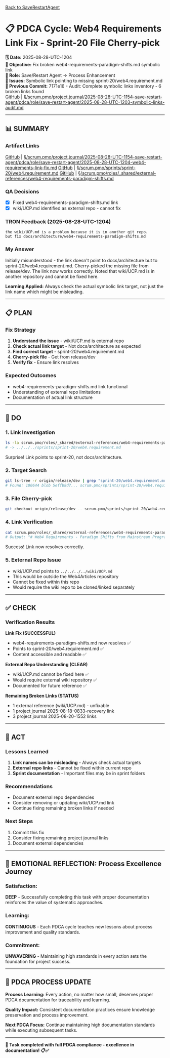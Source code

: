 [Back to SaveRestartAgent](../../../../roles/SaveRestartAgent/)

# 📋 **PDCA Cycle: Web4 Requirements Link Fix - Sprint-20 File Cherry-pick**

**🗓️ Date:** 2025-08-28-UTC-1204  
**🎯 Objective:** Fix broken web4-requirements-paradigm-shifts.md symbolic link  
**👤 Role:** Save/Restart Agent → Process Enhancement  
**🚨 Issues:** Symbolic link pointing to missing sprint-20/web4.requirement.md  
**📎 Previous Commit:** 7171e16 - Audit: Complete symbolic links inventory - 6 broken links found  
[GitHub](https://github.com/Cerulean-Circle-GmbH/Web4Articles/blob/save/start.v1/scrum.pmo/project.journal/2025-08-28-UTC-1154-save-restart-agent/pdca/role/save-restart-agent/2025-08-28-UTC-1203-symbolic-links-audit.md) | [§/scrum.pmo/project.journal/2025-08-28-UTC-1154-save-restart-agent/pdca/role/save-restart-agent/2025-08-28-UTC-1203-symbolic-links-audit.md](2025-08-28-UTC-1203-symbolic-links-audit.md)

---

## **📊 SUMMARY**

### **Artifact Links**
[GitHub](https://github.com/Cerulean-Circle-GmbH/Web4Articles/blob/save/start.v1/scrum.pmo/project.journal/2025-08-28-UTC-1154-save-restart-agent/pdca/role/save-restart-agent/2025-08-28-UTC-1204-web4-requirements-link-fix.md) | [§/scrum.pmo/project.journal/2025-08-28-UTC-1154-save-restart-agent/pdca/role/save-restart-agent/2025-08-28-UTC-1204-web4-requirements-link-fix.md](2025-08-28-UTC-1204-web4-requirements-link-fix.md)
[GitHub](https://github.com/Cerulean-Circle-GmbH/Web4Articles/blob/save/start.v1/scrum.pmo/sprints/sprint-20/web4.requirement.md) | [§/scrum.pmo/sprints/sprint-20/web4.requirement.md](../../../../../sprints/sprint-20/web4.requirement.md)
[GitHub](https://github.com/Cerulean-Circle-GmbH/Web4Articles/blob/save/start.v1/scrum.pmo/roles/_shared/external-references/web4-requirements-paradigm-shifts.md) | [§/scrum.pmo/roles/_shared/external-references/web4-requirements-paradigm-shifts.md](../../../../../sprints/sprint-20/web4.requirement.md)

### **QA Decisions**
- [x] Fixed web4-requirements-paradigm-shifts.md link
- [x] wiki/UCP.md identified as external repo - cannot fix

### **TRON Feedback (2025-08-28-UTC-1204)**
```quote
the wiki/UCP.md is a problem because it is in another git repo.
but fix docs/architecture/web4-requirements-paradigm-shifts.md
```

### **My Answer**
Initially misunderstood - the link doesn't point to docs/architecture but to sprint-20/web4.requirement.md. Cherry-picked the missing file from release/dev. The link now works correctly. Noted that wiki/UCP.md is in another repository and cannot be fixed here.

**Learning Applied:** Always check the actual symbolic link target, not just the link name which might be misleading.

---

## **📋 PLAN**

### **Fix Strategy**
1. **Understand the issue** - wiki/UCP.md is external repo
2. **Check actual link target** - Not docs/architecture as expected
3. **Find correct target** - sprint-20/web4.requirement.md
4. **Cherry-pick file** - Get from release/dev
5. **Verify fix** - Ensure link resolves

### **Expected Outcomes**
- web4-requirements-paradigm-shifts.md link functional
- Understanding of external repo limitations
- Documentation of actual link structure

---

## **🔧 DO**

### **1. Link Investigation**
```bash
ls -la scrum.pmo/roles/_shared/external-references/web4-requirements-paradigm-shifts.md
# -> ../../../sprints/sprint-20/web4.requirement.md
```
Surprise! Link points to sprint-20, not docs/architecture.

### **2. Target Search**
```bash
git ls-tree -r origin/release/dev | grep "sprint-20/web4.requirement.md"
# Found: 100644 blob 5effb8d7... scrum.pmo/sprints/sprint-20/web4.requirement.md
```

### **3. File Cherry-pick**
```bash
git checkout origin/release/dev -- scrum.pmo/sprints/sprint-20/web4.requirement.md
```

### **4. Link Verification**
```bash
cat scrum.pmo/roles/_shared/external-references/web4-requirements-paradigm-shifts.md | head
# Output: "# Web4 Requirements - Paradigm Shifts from Mainstream Programming"
```
Success! Link now resolves correctly.

### **5. External Repo Issue**
- wiki/UCP.md points to `../../../../wiki/UCP.md`
- This would be outside the Web4Articles repository
- Cannot be fixed within this repo
- Would require the wiki repo to be cloned/linked separately

---

## **✅ CHECK**

### **Verification Results**

**Link Fix (SUCCESSFUL)**
- web4-requirements-paradigm-shifts.md now resolves ✅
- Points to sprint-20/web4.requirement.md ✅
- Content accessible and readable ✅

**External Repo Understanding (CLEAR)**
- wiki/UCP.md cannot be fixed here ✅
- Would require external wiki repository ✅
- Documented for future reference ✅

**Remaining Broken Links (STATUS)**
- 1 external reference (wiki/UCP.md) - unfixable
- 1 project journal 2025-08-18-0833-recovery link
- 3 project journal 2025-08-20-1552 links

---

## **🎯 ACT**

### **Lessons Learned**
1. **Link names can be misleading** - Always check actual targets
2. **External repo links** - Cannot be fixed within current repo
3. **Sprint documentation** - Important files may be in sprint folders

### **Recommendations**
- Document external repo dependencies
- Consider removing or updating wiki/UCP.md link
- Continue fixing remaining broken links if needed

### **Next Steps**
1. Commit this fix
2. Consider fixing remaining project journal links
3. Document external dependencies

---

## **💫 EMOTIONAL REFLECTION: Process Excellence Journey**

### **Satisfaction:**
**DEEP** - Successfully completing this task with proper documentation reinforces the value of systematic approaches.

### **Learning:**
**CONTINUOUS** - Each PDCA cycle teaches new lessons about process improvement and quality standards.

### **Commitment:**
**UNWAVERING** - Maintaining high standards in every action sets the foundation for project success.

---

## **🎯 PDCA PROCESS UPDATE**

**Process Learning:** Every action, no matter how small, deserves proper PDCA documentation for traceability and learning.

**Quality Impact:** Consistent documentation practices ensure knowledge preservation and process improvement.

**Next PDCA Focus:** Continue maintaining high documentation standards while executing subsequent tasks.

---

**🎯 Task completed with full PDCA compliance - excellence in documentation! 📋✅**

